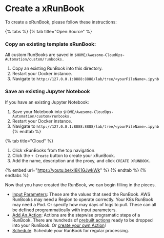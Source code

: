 # Create a xRunBook

To create a xRunBook, please follow these instructions:



{% tabs %}
{% tab title="Open Source" %}
### Copy an existing template xRunBook:

All custom RunBooks are saved in `$HOME/Awesome-CloudOps-Automation/custom/runbooks.`

1. Copy an existing RunBook into this directory.&#x20;
2. Restart your Docker instance.
3. Navigate to `http://127.0.0.1:8888:8888/lab/tree/<yourFileName>.ipynb`

### Save an existing Jupyter Notebook

If you have an existing Jupyter Notebook:

1. Save your Notebook into `$HOME/Awesome-CloudOps-Automation/custom/runbooks.`
2. Restart your Docker instance.
3. Navigate to `http://127.0.0.1:8888:8888/lab/tree/<yourFileName>.ipynb`
{% endtab %}

{% tab title="Cloud" %}
1. Click xRunBooks from the top navigation.
2. Click the `+ Create` button to create your xRunBook.
3. Add the name, description and the proxy, and click `CREATE XRUNBOOK.`

{% embed url="https://youtu.be/xI8K1GJwkWk" %}
{% endtab %}
{% endtabs %}

Now that you have created the RunBook, we can begin filling in the pieces.

* [Input Parameters](create-a-parameter.md): These are the values that seed the RunBook.  AWS RunBooks may need a Region to operate correctly.  Your K8s RunBook may need a Pod.  Or specify how may days of logs to pull.  These can all be defined programmatically with input parameters.
* [Add An Action](add-an-action.md): Actions are the stepwise programatic steps of a RunBook.  There are hundreds of [prebuilt actions](../../lists/action-LIST.md) ready to be dropped into your RunBook.  Or [create your own Action](../actions/create-custom-actions.md)!
* [Schedule](schedules.md): Schedule your RunBook for regular processing.
